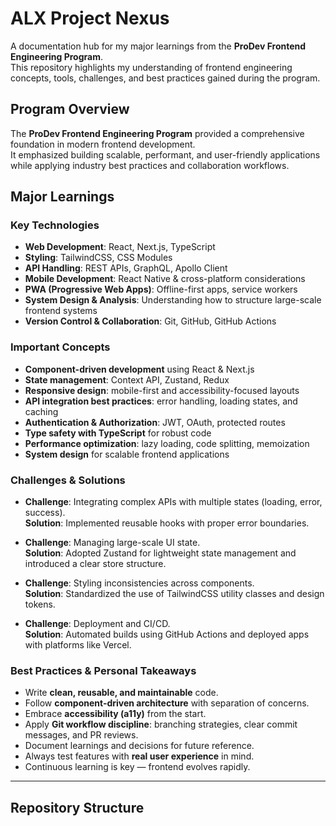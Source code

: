 # ALX Project Nexus

A documentation hub for my major learnings from the **ProDev Frontend Engineering Program**.  
This repository highlights my understanding of frontend engineering concepts, tools, challenges, and best practices gained during the program.

## Program Overview

The **ProDev Frontend Engineering Program** provided a comprehensive foundation in modern frontend development.  
It emphasized building scalable, performant, and user-friendly applications while applying industry best practices and collaboration workflows.

## Major Learnings

### Key Technologies
- **Web Development**: React, Next.js, TypeScript
- **Styling**: TailwindCSS, CSS Modules
- **API Handling**: REST APIs, GraphQL, Apollo Client
- **Mobile Development**: React Native & cross-platform considerations
- **PWA (Progressive Web Apps)**: Offline-first apps, service workers
- **System Design & Analysis**: Understanding how to structure large-scale frontend systems
- **Version Control & Collaboration**: Git, GitHub, GitHub Actions

### Important Concepts
- **Component-driven development** using React & Next.js
- **State management**: Context API, Zustand, Redux
- **Responsive design**: mobile-first and accessibility-focused layouts
- **API integration best practices**: error handling, loading states, and caching
- **Authentication & Authorization**: JWT, OAuth, protected routes
- **Type safety with TypeScript** for robust code
- **Performance optimization**: lazy loading, code splitting, memoization
- **System design** for scalable frontend applications

### Challenges & Solutions
- **Challenge**: Integrating complex APIs with multiple states (loading, error, success).  
  **Solution**: Implemented reusable hooks with proper error boundaries.

- **Challenge**: Managing large-scale UI state.  
  **Solution**: Adopted Zustand for lightweight state management and introduced a clear store structure.

- **Challenge**: Styling inconsistencies across components.  
  **Solution**: Standardized the use of TailwindCSS utility classes and design tokens.

- **Challenge**: Deployment and CI/CD.  
  **Solution**: Automated builds using GitHub Actions and deployed apps with platforms like Vercel.

### Best Practices & Personal Takeaways
- Write **clean, reusable, and maintainable** code.
- Follow **component-driven architecture** with separation of concerns.
- Embrace **accessibility (a11y)** from the start.
- Apply **Git workflow discipline**: branching strategies, clear commit messages, and PR reviews.
- Document learnings and decisions for future reference.
- Always test features with **real user experience** in mind.
- Continuous learning is key — frontend evolves rapidly.

---

## Repository Structure
